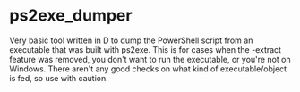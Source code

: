 # ps2exe_dumper

Very basic tool written in D to dump the PowerShell script from an executable that was built with ps2exe. This is for cases when the -extract feature was removed, you don't want to run the executable, or you're not on Windows. There aren't any good checks on what kind of executable/object is fed, so use with caution.
